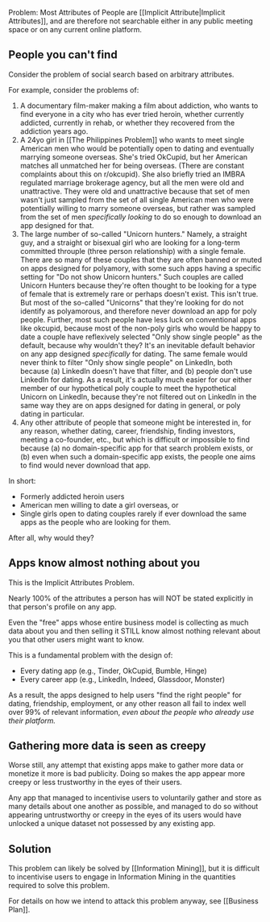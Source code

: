 
Problem: Most Attributes of People are [[Implicit Attribute|Implicit Attributes]], and are therefore not searchable either in any public meeting space or on any current online platform.

## People you can't find

Consider the problem of social search based on arbitrary attributes.

For example, consider the problems of:

1. A documentary film-maker making a film about addiction, who wants to find everyone in a city who has ever tried heroin, whether currently addicted, currently in rehab, or whether they recovered from the addiction years ago.
2. A 24yo girl in [[The Philippines Problem]] who wants to meet single American men who would be potentially open to dating and eventually marrying someone overseas. She's tried OkCupid, but her American matches all unmatched her for being overseas. (There are constant complaints about this on r/okcupid). She also briefly tried an IMBRA regulated marriage brokerage agency, but all the men were old and unattractive. They were old and unattractive because that set of men wasn't just sampled from the set of all single American men who were potentially willing to marry someone overseas, but rather was sampled from the set of men _specifically looking_ to do so enough to download an app designed for that.
3. The large number of so-called "Unicorn hunters." Namely, a straight guy, and a straight or bisexual girl who are looking for a long-term committed throuple (three person relationship) with a single female. There are so many of these couples that they are often banned or muted on apps designed for polyamory, with some such apps having a specific setting for "Do not show Unicorn hunters." Such couples are called Unicorn Hunters because they're often thought to be looking for a type of female that is extremely rare or perhaps doesn't exist. This isn't true. But most of the so-called "Unicorns" that they're looking for do not identify as polyamorous, and therefore never download an app for poly people. Further, most such people have less luck on conventional apps like okcupid, because most of the non-poly girls who would be happy to date a couple have reflexively selected "Only show single people" as the default, because why wouldn't they? It's an inevitable default behavior on any app designed _specifically_ for dating. The same female would never think to filter "Only show single people" on LinkedIn, both because (a) LinkedIn doesn't have that filter, and (b) people don't use LinkedIn for dating. As a result, it's actually much easier for our either member of our hypothetical poly couple to meet the hypothetical Unicorn on LinkedIn, because they're not filtered out on LinkedIn in the same way they are on apps designed for dating in general, or poly dating in particular.
4. Any other attribute of people that someone might be interested in, for any reason, whether dating, career, friendship, finding investors, meeting a co-founder, etc., but which is difficult or impossible to find because (a) no domain-specific app for that search problem exists, or (b) even when such a domain-specific app exists, the people one aims to find would never download that app.

In short:
- Formerly addicted heroin users
- American men willing to date a girl overseas, or
- Single girls open to dating couples
rarely if ever download the same apps as the people who are looking for them.

After all, why would they?

## Apps know almost nothing about you

This is the Implicit Attributes Problem.

Nearly 100% of the attributes a person has will NOT be stated explicitly in that person's profile on any app.

Even the "free" apps whose entire business model is collecting as much data about you and then selling it STILL know almost nothing relevant about you that other users might want to know.

This is a fundamental problem with the design of:
- Every dating app (e.g., Tinder, OkCupid, Bumble, Hinge)
- Every career app (e.g., LinkedIn, Indeed, Glassdoor, Monster)

As a result, the apps designed to help users "find the right people" for dating, friendship, employment, or any other reason all fail to index well over 99% of relevant information, _even about the people who already use their platform._

## Gathering more data is seen as creepy

Worse still, any attempt that existing apps make to gather more data or monetize it more is bad publicity. Doing so makes the app appear more creepy or less trustworthy in the eyes of their users.

Any app that managed to incentivise users to voluntarily gather and store as many details about one another as possible, and managed to do so without appearing untrustworthy or creepy in the eyes of its users would have unlocked a unique dataset not possessed by any existing app.

## Solution

This problem can likely be solved by [[Information Mining]], but it is difficult to incentivise users to engage in Information Mining in the quantities required to solve this problem.

For details on how we intend to attack this problem anyway, see [[Business Plan]].